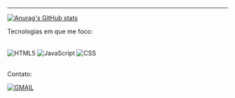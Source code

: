 ------------------------------------------------
[![Anurag's GitHub stats](https://github-readme-stats.vercel.app/api?username=Sa-Valentin)](https://github.com/Sa-Valentin/github-readme-stats)<br/>
<p>Tecnologias em que me foco:<p/>
<div style='display: inline_block'><br/>
  <img align='center' alt='HTML5' src='https://img.shields.io/badge/HTML5-E34F26?style=for-the-badge&logo=html5&logoColor=white'/>
  <img align='center' alt='JavaScript' src='https://img.shields.io/badge/JavaScript-323330?style=for-the-badge&logo=javascript&logoColor=F7DF1E'/>
  <img align='center' alt='CSS' src='https://img.shields.io/badge/CSS-239120?&style=for-the-badge&logo=css3&logoColor=white'/>
</div><br/>
<p>Contato:</p>
<a href="mailto:Sa.VitorValentin@gmail.com"><img align='center' alt='GMAIL' src='https://img.shields.io/badge/Gmail-D14836?style=for-the-badge&logo=gmail&logoColor=white'/><a/>

